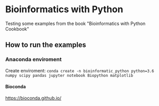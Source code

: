 # Bioinformatics with Python

Testing some examples from the book "Bioinformatics with Python Cookbook"

## How to run the examples

### Anaconda enviroment

Create enviroment:
`
conda create -n bioinformatic_python python=3.6 numpy scipy pandas jupyter notebook Biopython matplotlib
`

#### Bioconda
https://bioconda.github.io/
